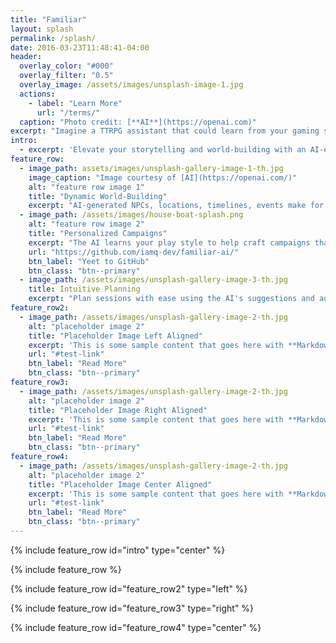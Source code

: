 ```yaml
---
title: "Familiar"
layout: splash
permalink: /splash/
date: 2016-03-23T11:48:41-04:00
header:
  overlay_color: "#000"
  overlay_filter: "0.5"
  overlay_image: /assets/images/unsplash-image-1.jpg
  actions:
    - label: "Learn More"
      url: "/terms/"
  caption: "Photo credit: [**AI**](https://openai.com)"
excerpt: "Imagine a TTRPG assistant that could learn from your gaming style and adapt to your players' preferences...now it's on the way!"
intro: 
  - excerpt: 'Elevate your storytelling and world-building with an AI-enhanced TTRPG experience'
feature_row:
  - image_path: assets/images/unsplash-gallery-image-1-th.jpg
    image_caption: "Image courtesy of [AI](https://openai.com/)"
    alt: "feature row image 1"
    title: "Dynamic World-Building"
    excerpt: "AI-generated NPCs, locations, timelines, events make for a fully immersive experience."
  - image_path: /assets/images/house-boat-splash.png
    alt: "feature row image 2"
    title: "Personalized Campaigns"
    excerpt: "The AI learns your play style to help craft campaigns that match your DM style."
    url: "https://github.com/iamq-dev/familiar-ai/"
    btn_label: "Yeet to GitHub"
    btn_class: "btn--primary"
  - image_path: /assets/images/unsplash-gallery-image-3-th.jpg
    title: Intuitive Planning
    excerpt: "Plan sessions with ease using the AI's suggestions and auto-generated scenarios."
feature_row2:
  - image_path: /assets/images/unsplash-gallery-image-2-th.jpg
    alt: "placeholder image 2"
    title: "Placeholder Image Left Aligned"
    excerpt: 'This is some sample content that goes here with **Markdown** formatting. Left aligned with `type="left"`'
    url: "#test-link"
    btn_label: "Read More"
    btn_class: "btn--primary"
feature_row3:
  - image_path: /assets/images/unsplash-gallery-image-2-th.jpg
    alt: "placeholder image 2"
    title: "Placeholder Image Right Aligned"
    excerpt: 'This is some sample content that goes here with **Markdown** formatting. Right aligned with `type="right"`'
    url: "#test-link"
    btn_label: "Read More"
    btn_class: "btn--primary"
feature_row4:
  - image_path: /assets/images/unsplash-gallery-image-2-th.jpg
    alt: "placeholder image 2"
    title: "Placeholder Image Center Aligned"
    excerpt: 'This is some sample content that goes here with **Markdown** formatting. Centered with `type="center"`'
    url: "#test-link"
    btn_label: "Read More"
    btn_class: "btn--primary"
---
```


{% include feature_row id="intro" type="center" %}

{% include feature_row %}

{% include feature_row id="feature_row2" type="left" %}

{% include feature_row id="feature_row3" type="right" %}

{% include feature_row id="feature_row4" type="center" %}